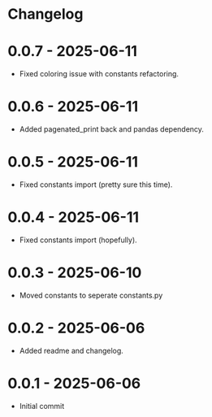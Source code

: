 # Changelog

# 0.0.7 - 2025-06-11
- Fixed coloring issue with constants refactoring.

# 0.0.6 - 2025-06-11
- Added pagenated_print back and pandas dependency.

# 0.0.5 - 2025-06-11
- Fixed constants import (pretty sure this time).

# 0.0.4 - 2025-06-11
- Fixed constants import (hopefully).

# 0.0.3 - 2025-06-10
- Moved constants to seperate constants.py

# 0.0.2 - 2025-06-06
- Added readme and changelog.

# 0.0.1 - 2025-06-06
- Initial commit